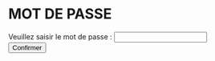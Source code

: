 <h1>MOT DE PASSE</h1>

<form>
  <div>
    <label for="mdp">Veuillez saisir le mot de passe : </label>
    <input type="text" id="mdp" name="password" required>
    <span class="validity"></span>
  </div>
  <div>
      <button>Confirmer</button>
  <a href="https://gaaet2000.github.io/bureau"></a>
  </div>
</form>
